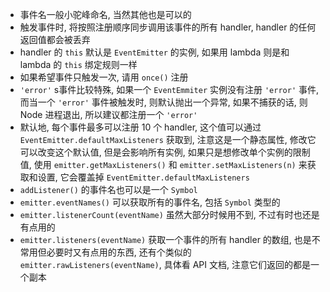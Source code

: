* 事件名一般小驼峰命名, 当然其他也是可以的
* 触发事件时, 将按照注册顺序同步调用该事件的所有 handler, handler 的任何返回值都会被丢弃
* handler 的 `this` 默认是 `EventEmitter` 的实例, 如果用 lambda 则是和 lambda 的 `this` 绑定规则一样
* 如果希望事件只触发一次, 请用 `once()` 注册
* `'error'` s事件比较特殊, 如果一个 `EventEmmiter` 实例没有注册 `'error'` 事件, 而当一个 `'error'` 事件被触发时, 则默认抛出一个异常, 如果不捕获的话, 则 Node 进程退出, 所以建议都注册一个 `'error'`
* 默认地, 每个事件最多可以注册 10 个 handler, 这个值可以通过 `EventEmitter.defaultMaxListeners` 获取到, 注意这是一个静态属性, 修改它可以改变这个默认值, 但是会影响所有实例, 如果只是想修改单个实例的限制值, 使用 `emitter.getMaxListeners()` 和 `emitter.setMaxListeners(n)` 来获取和设置, 它会覆盖掉 `EventEmitter.defaultMaxListeners`
* `addListener()` 的事件名也可以是一个 `Symbol`
* `emitter.eventNames()` 可以获取所有的事件名, 包括 `Symbol` 类型的
* `emitter.listenerCount(eventName)` 虽然大部分时候用不到, 不过有时也还是有点用的
* `emitter.listeners(eventName)` 获取一个事件的所有 handler 的数组, 也是不常用但必要时又有点用的东西, 还有个类似的 `emitter.rawListeners(eventName)`, 具体看 API 文档, 注意它们返回的都是一个副本